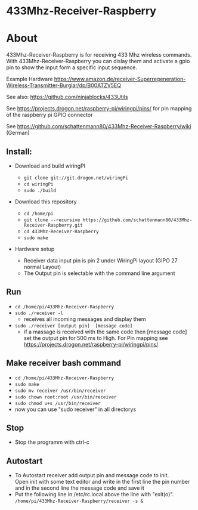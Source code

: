 # 433Mhz-Receiver-Raspberry

# About
433Mhz-Receiver-Raspberry is for receiving 433 Mhz wireless commands.
With 433Mhz-Receiver-Raspberry you can dislay them and activate a gpio pin to show the input form a specific input sequence.

Example Hardware
https://www.amazon.de/receiver-Superregeneration-Wireless-Transmitter-Burglar/dp/B00ATZV5EQ

See also:
https://github.com/ninjablocks/433Utils

See https://projects.drogon.net/raspberry-pi/wiringpi/pins/ for pin mapping of the raspberry pi GPIO connector

See https://github.com/schattenmann80/433Mhz-Receiver-Raspberry/wiki (German)

## Install:

  - Download and build wiringPI
    - ```git clone git://git.drogon.net/wiringPi```
    - ```cd wiringPi```
    - ```sudo ./build```
  
  - Download this repository
    - ```cd /home/pi```
    - ```git clone --recursive https://github.com/schattenmann80/433Mhz-Receiver-Raspberry.git```
    - ```cd 433Mhz-Receiver-Raspberry```
    - ```sudo make```
  - Hardware setup
    - Receiver data input pin is pin 2 under WiringPi layout (GIPO 27 normal Layout)
    - The Output pin is selectable with the command line argument
    
## Run
  - ```cd /home/pi/433Mhz-Receiver-Raspberry``` 
  - ```sudo ./receiver -l```
    - receives all incoming messages and display them
  - ```sudo ./receiver [output pin]  [message code]```
     - if a massage is received with the same code then [message code] set the output pin for 500 ms to High. For Pin mapping see        https://projects.drogon.net/raspberry-pi/wiringpi/pins/
     
## Make receiver bash command
  - ```cd /home/pi/433Mhz-Receiver-Raspberry```
  - ```sudo make```
  - ```sudo mv receiver /usr/bin/receiver```
  - ```sudo chown root:root /usr/bin/receiver```
  - ```sudo chmod u+s /usr/bin/receiver```
  - now you can use "sudo receiver" in all directorys

## Stop
  - Stop the programm with ctrl-c 
  
## Autostart
  - To Autostart receiver add output pin and message code to init.<br>
    Open init with some text editor and write in the first line the pin number
    and in the second line the message code and save it
  - Put the following line in /etc/rc.local above the line with "exit(o)". <br>
    `/home/pi/433Mhz-Receiver-Raspberry/receiver -s &`

